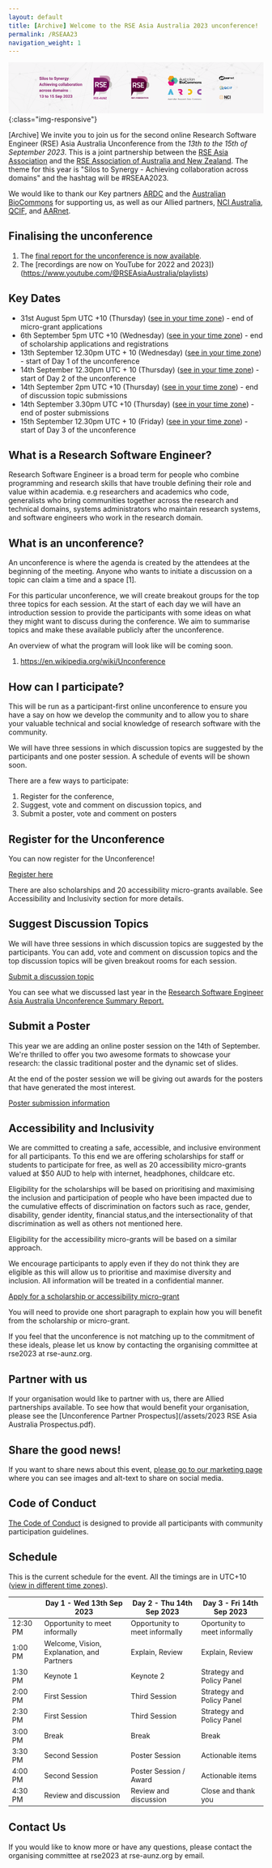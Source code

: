 ```yaml
---
layout: default
title: [Archive] Welcome to the RSE Asia Australia 2023 unconference!
permalink: /RSEAA23
navigation_weight: 1
---
```


![Banner of RSE Asia Australia Unconference 2023. Silos to synergy, achieving collaboration across domains. 13th to 15th September 2023. With logos for RSE-AUNZ, RSE Asia, ARDC and Australian BioCommons as key partners, NCI, QCIF, and AARNet as allied partners. ](/assets/conference_banner_small_website.png){:class="img-responsive"}

[Archive] We invite you to join us for the second online Research Software Engineer (RSE) Asia Australia Unconference from the *13th to the 15th of September 2023*. This is a joint partnership between the [RSE Asia Association](https://rse-asia.github.io/RSE_Asia/) and the [RSE Association of Australia and New Zealand](https://rse-aunz.github.io/). The theme for this year is "Silos to Synergy - Achieving collaboration across domains" and the hashtag will be #RSEAA2023.

We would like to thank our Key partners [ARDC](https://ardc.edu.au/) and the [Australian BioCommons](https://www.biocommons.org.au/) for supporting us, as well as our Allied partners, [NCI Australia](https://nci.org.au/), [QCIF](https://qcif.edu.au/),  and [AARnet](https://www.aarnet.edu.au/).

## Finalising the unconference

1. The [final report for the unconference is now available](https://doi.org/10.6084/m9.figshare.24309634).
2. The [recordings are now on YouTube for 2022 and 2023])(https://www.youtube.com/@RSEAsiaAustralia/playlists)


## Key Dates

- 31st August 5pm UTC +10 (Thursday) ([see in your time zone](https://www.timeanddate.com/worldclock/fixedtime.html?msg=Micro-grant+application+due+date&iso=20230831T17&p1=3912)) - end of micro-grant applications  
- 6th September 5pm UTC +10 (Wednesday) ([see in your time zone](https://www.timeanddate.com/worldclock/fixedtime.html?msg=Unconference+Registrations+and+Scholarships+Application+due+date&iso=20230906T17&p1=3912)) - end of scholarship applications and registrations
- 13th September 12.30pm UTC + 10 (Wednesday) ([see in your time zone](https://www.timeanddate.com/worldclock/fixedtime.html?msg=Unconference+Day+1+Start&iso=20230913T1230&p1=3912)) - start of Day 1 of the unconference
- 14th September 12.30pm UTC + 10 (Thursday) ([see in your time zone](https://www.timeanddate.com/worldclock/fixedtime.html?msg=Unconference+Day+2+Start&iso=20230914T1230&p1=3912)) - start of Day 2 of the unconference
- 14th September 2pm UTC +10 (Thursday) ([see in your time zone](https://www.timeanddate.com/worldclock/fixedtime.html?msg=Discussion+topic+submission+due+date&iso=20230914T14&p1=3912)) - end of discussion topic submissions
- 14th September 3.30pm UTC +10 (Thursday) ([see in your time zone](https://www.timeanddate.com/worldclock/fixedtime.html?msg=Poster+submission+due+date&iso=20230914T1530&p1=3912)) - end of poster submissions
- 15th September 12.30pm UTC + 10 (Friday) ([see in your time zone](https://www.timeanddate.com/worldclock/fixedtime.html?msg=Unconference+Day+3+start&iso=20230915T1230&p1=3912)) - start of Day 3 of the unconference

## What is a Research Software Engineer? 

Research Software Engineer is a broad term for people who combine programming and research skills that have trouble defining their role and value within academia. e.g researchers and academics who code, generalists who bring communities together across the research and technical domains, systems administrators who maintain research systems, and software engineers who work in the research domain. 

## What is an unconference?

An unconference is where the agenda is created by the attendees at the beginning of the meeting. Anyone who wants to initiate a discussion on a topic can claim a time and a space [1]. 

For this particular unconference, we will create breakout groups for the top three topics for each session. At the start of each day we will have an introduction session to provide the participants with some ideas on what they might want to discuss during the conference. We aim to summarise topics and make these available publicly after the unconference.

An overview of what the program will look like will be coming soon.

1. https://en.wikipedia.org/wiki/Unconference

## How can I participate?

This will be run as a participant-first online unconference to ensure you have a say on how we develop the community and to allow you to share your valuable technical and social knowledge of research software with the community. 

We will have three sessions in which discussion topics are suggested by the participants and one poster session. A schedule of events will be shown soon.

There are a few ways to participate:
1. Register for the conference,
2. Suggest, vote and comment on discussion topics, and
3. Submit a poster, vote and comment on posters

## Register for the Unconference

You can now register for the Unconference!

<a class="rse rse-join" href="https://events.humanitix.com/rse-asia-australia-unconference-sept-2023">Register here</a>

There are also scholarships and 20 accessibility micro-grants available. See Accessibility and Inclusivity section for more details. 

## Suggest Discussion Topics

We will have three sessions in which discussion topics are suggested by the participants. You can add, vote and comment on discussion topics and the top discussion topics will be given breakout rooms for each session.

<a class="rse rse-join" href="https://github.com/RSEAA/RSEAA.github.io/discussions/43">Submit a discussion topic</a>

You can see what we discussed last year in the [Research Software Engineer Asia Australia Unconference Summary Report.](https://figshare.com/articles/online_resource/Research_Software_Engineer_Asia_Australia_Unconference_Summary_Report/21201989)


## Submit a Poster

This year we are adding an online poster session on the 14th of September. We're thrilled to offer you two awesome formats to showcase your research: the classic traditional poster and the dynamic set of slides. 

At the end of the poster session we will be giving out awards for the posters that have generated the most interest.

<a class="rse rse-join" href="https://github.com/RSEAA/RSEAA.github.io/discussions/32">Poster submission information</a>

## Accessibility and Inclusivity

We are committed to creating a safe, accessible, and inclusive environment for all participants. 
To this end we are offering scholarships for staff or students to participate for free, as well as 20 accessibility micro-grants valued at $50 AUD to help with internet, headphones, childcare etc. 

Eligibility for the scholarships will be based on prioritising and maximising the inclusion and participation of people who have been impacted due to the cumulative effects of discrimination on factors such as race, gender, disability, gender identity, financial status,and the intersectionality of that discrimination as well as others not mentioned here.

Eligibility for the accessibility micro-grants will be based on a similar approach.

We encourage participants to apply even if they do not think they are eligible as this will allow us to prioritise and maximise diversity and inclusion. All information will be treated in a confidential manner.

<a class="rse rse-join" href="https://forms.gle/M1QtXqtDEU2SeS1JA">Apply for a scholarship or accessibility micro-grant</a>

You will need to provide one short paragraph to explain how you will benefit from the scholarship or micro-grant. 

If you feel that the unconference is not matching up to the commitment of these ideals, please let us know by contacting the organising committee at rse2023 at rse-aunz.org. 


## Partner with us
If your organisation would like to partner with us, there are Allied partnerships available. To see how that would benefit your organisation, please see the [Unconference Partner Prospectus](/assets/2023 RSE Asia Australia Prospectus.pdf).


## Share the good news!

If you want to share news about this event, [please go to our marketing page ](marketing)where you can see images and alt-text to share on social media.

## Code of Conduct

[The Code of Conduct](https://rse-aunz.github.io/code-of-conduct) is designed to provide all participants with community participation guidelines.

## Schedule 

This is the current schedule for the event. All the timings are in UTC+10 ([view in different time zones](https://www.worldtimebuddy.com)).

|          | Day 1 - Wed 13th Sep 2023                  | Day 2 - Thu 14th Sep 2023      | Day 3 - Fri 14th Sep 2023     |
| --- | --- | --- | --- |
| 12:30 PM | Opportunity to meet informally             | Opportunity to meet informally | Oportunity to meet informally |
| 1:00 PM  | Welcome, Vision, Explanation, and Partners | Explain, Review                | Explain, Review               |
| 1:30 PM  | Keynote 1                                  | Keynote 2                      | Strategy and Policy Panel     |
| 2:00 PM  | First Session                              | Third Session                  | Strategy and Policy Panel     |
| 2:30 PM  | First Session                              | Third Session                  | Strategy and Policy Panel     |
| 3:00 PM  | Break                                      | Break                          | Break                         |
| 3:30 PM  | Second Session                             | Poster Session                 | Actionable items              |
| 4:00 PM  | Second Session                             | Poster Session / Award         | Actionable items              |
| 4:30 PM  | Review and discussion                      | Review and discussion          | Close and thank you           |

## Contact Us
If you would like to know more or have any questions, please contact the organising committee at rse2023 at rse-aunz.org by email.
